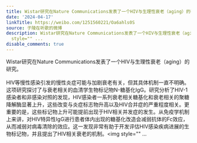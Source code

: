 ```yaml
---
title: Wistar研究在Nature Communications发表了一个HIV与生理性衰老（aging）的研究。HIV等慢性感染引发的慢性炎症可能与加剧衰老有关，但其具体机制一直不明确。这项...
date: '2024-04-17'
linkTitle: https://weibo.com/1251560221/Oa6ahls0S
source: 子陵在听歌的微博
description: Wistar研究在Nature Communications发表了一个HIV与生理性衰老（aging）的研究。<br><br>HIV等慢性感染引发的慢性炎症可能与加剧衰老有关，但其具体机制一直不明确。这项研究探讨了与衰老相关的血清学生物标记物N-糖基化IgG。研究分析了HIV-1感染者和非感染对照的发现，HIV感染者一系列衰老相关糖基化和衰老相关的聚糖降解酶显著上升，这些改变与炎症标志物升高以及HIV合并症的严重程度相关。更重要的是，这些标记物上升可能提前出现于HIV相关并发症的发生。从免疫学机制上来讲，对HIV特异性IgG进行患者体内出现的糖基化改造会减弱抗体的Fc效应，从而减弱对病毒清除的效应。这一发现非常有助于开发评估HIV感染疾病进展的生物标记物，并且提出了HIV相关衰老的机制。<img
  style="" ...
disable_comments: true
---
```

Wistar研究在Nature Communications发表了一个HIV与生理性衰老（aging）的研究。<br><br>HIV等慢性感染引发的慢性炎症可能与加剧衰老有关，但其具体机制一直不明确。这项研究探讨了与衰老相关的血清学生物标记物N-糖基化IgG。研究分析了HIV-1感染者和非感染对照的发现，HIV感染者一系列衰老相关糖基化和衰老相关的聚糖降解酶显著上升，这些改变与炎症标志物升高以及HIV合并症的严重程度相关。更重要的是，这些标记物上升可能提前出现于HIV相关并发症的发生。从免疫学机制上来讲，对HIV特异性IgG进行患者体内出现的糖基化改造会减弱抗体的Fc效应，从而减弱对病毒清除的效应。这一发现非常有助于开发评估HIV感染疾病进展的生物标记物，并且提出了HIV相关衰老的机制。<img style="" ...